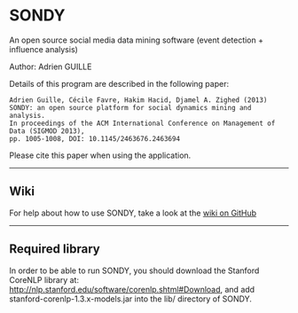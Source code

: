 SONDY
=====

An open source social media data mining software (event detection + influence analysis)

Author: Adrien GUILLE

Details of this program are described in the following paper:

	Adrien Guille, Cécile Favre, Hakim Hacid, Djamel A. Zighed (2013) 
	SONDY: an open source platform for social dynamics mining and analysis.
	In proceedings of the ACM International Conference on Management of Data (SIGMOD 2013),
	pp. 1005-1008, DOI: 10.1145/2463676.2463694

Please cite this paper when using the application.

----
Wiki
----

For help about how to use SONDY, take a look at the <a href="https://github.com/AdrienGuille/SONDY/wiki">wiki on GitHub</a>

----------------
Required library
----------------

In order to be able to run SONDY, you should download the Stanford CoreNLP library at: http://nlp.stanford.edu/software/corenlp.shtml#Download, and add stanford-corenlp-1.3.x-models.jar
into the lib/ directory of SONDY. 

